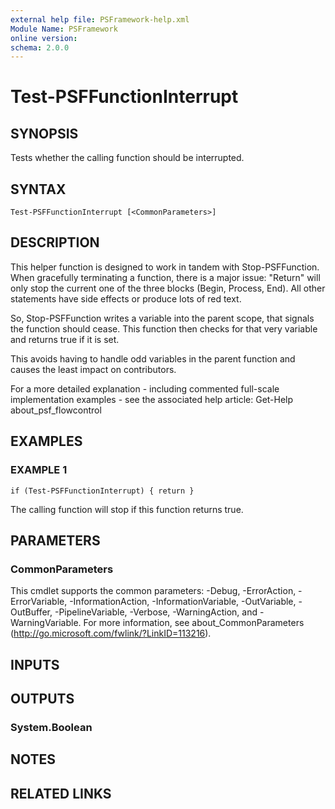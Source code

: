 ```yaml
---
external help file: PSFramework-help.xml
Module Name: PSFramework
online version:
schema: 2.0.0
---
```


# Test-PSFFunctionInterrupt

## SYNOPSIS
Tests whether the calling function should be interrupted.

## SYNTAX

```
Test-PSFFunctionInterrupt [<CommonParameters>]
```

## DESCRIPTION
This helper function is designed to work in tandem with Stop-PSFFunction.
When gracefully terminating a function, there is a major issue:
"Return" will only stop the current one of the three blocks (Begin, Process, End).
All other statements have side effects or produce lots of red text.

So, Stop-PSFFunction writes a variable into the parent scope, that signals the function should cease.
This function then checks for that very variable and returns true if it is set.

This avoids having to handle odd variables in the parent function and causes the least impact on contributors.

For a more detailed explanation - including commented full-scale implementation examples - see the associated help article:
Get-Help about_psf_flowcontrol

## EXAMPLES

### EXAMPLE 1
```
if (Test-PSFFunctionInterrupt) { return }
```

The calling function will stop if this function returns true.

## PARAMETERS

### CommonParameters
This cmdlet supports the common parameters: -Debug, -ErrorAction, -ErrorVariable, -InformationAction, -InformationVariable, -OutVariable, -OutBuffer, -PipelineVariable, -Verbose, -WarningAction, and -WarningVariable.
For more information, see about_CommonParameters (http://go.microsoft.com/fwlink/?LinkID=113216).

## INPUTS

## OUTPUTS

### System.Boolean
## NOTES

## RELATED LINKS
